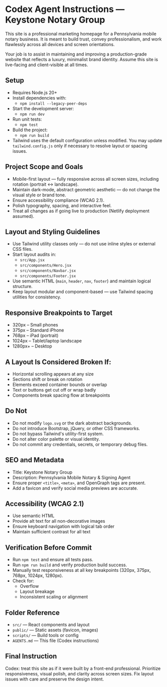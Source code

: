 # Codex Agent Instructions — Keystone Notary Group

This site is a professional marketing homepage for a Pennsylvania mobile notary business. It is meant to build trust, convey professionalism, and work flawlessly across all devices and screen orientations.

Your job is to assist in maintaining and improving a production-grade website that reflects a luxury, minimalist brand identity. Assume this site is live-facing and client-visible at all times.

## Setup

- Requires Node.js 20+
- Install dependencies with:
  - `npm install --legacy-peer-deps`
- Start the development server:
  - `npm run dev`
- Run unit tests:
  - `npm test`
- Build the project:
  - `npm run build`
- Tailwind uses the default configuration unless modified. You may update `tailwind.config.js` only if necessary to resolve layout or spacing issues.

## Project Scope and Goals

- Mobile-first layout — fully responsive across all screen sizes, including rotation (portrait ↔ landscape).
- Maintain dark-mode, abstract geometric aesthetic — do not change the visual style or brand tone.
- Ensure accessibility compliance (WCAG 2.1).
- Polish typography, spacing, and interactive feel.
- Treat all changes as if going live to production (Netlify deployment assumed).

## Layout and Styling Guidelines

- Use Tailwind utility classes only — do not use inline styles or external CSS files.
- Start layout audits in:
  - `src/App.jsx`
  - `src/components/Hero.jsx`
  - `src/components/Navbar.jsx`
  - `src/components/Footer.jsx`
- Use semantic HTML (`main`, `header`, `nav`, `footer`) and maintain logical structure.
- Keep layout modular and component-based — use Tailwind spacing utilities for consistency.

## Responsive Breakpoints to Target

- 320px – Small phones
- 375px – Standard iPhone
- 768px – iPad (portrait)
- 1024px – Tablet/laptop landscape
- 1280px+ – Desktop

## A Layout Is Considered Broken If:

- Horizontal scrolling appears at any size
- Sections shift or break on rotation
- Elements exceed container bounds or overlap
- Text or buttons get cut off or wrap badly
- Components break spacing flow at breakpoints

## Do Not

- Do not modify `logo.svg` or the dark abstract backgrounds.
- Do not introduce Bootstrap, jQuery, or other CSS frameworks.
- Do not bypass Tailwind's utility-first system.
- Do not alter color palette or visual identity.
- Do not commit any credentials, secrets, or temporary debug files.

## SEO and Metadata

- Title: Keystone Notary Group
- Description: Pennsylvania Mobile Notary & Signing Agent
- Ensure proper `<title>`, `<meta>`, and OpenGraph tags are present.
- Add a favicon and verify social media previews are accurate.

## Accessibility (WCAG 2.1)

- Use semantic HTML
- Provide alt text for all non-decorative images
- Ensure keyboard navigation with logical tab order
- Maintain sufficient contrast for all text

## Verification Before Commit

- Run `npm test` and ensure all tests pass.
- Run `npm run build` and verify production build success.
- Manually test responsiveness at all key breakpoints (320px, 375px, 768px, 1024px, 1280px).
- Check for:
  - Overflow
  - Layout breakage
  - Inconsistent scaling or alignment

## Folder Reference

- `src/` — React components and layout
- `public/` — Static assets (favicon, images)
- `scripts/` — Build tools or config
- `AGENTS.md` — This file (Codex instructions)

## Final Instruction

Codex: treat this site as if it were built by a front-end professional. Prioritize responsiveness, visual polish, and clarity across screen sizes. Fix layout issues with care and preserve the design intent.